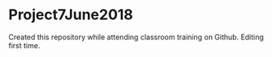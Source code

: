 # Project7June2018
Created this repository while attending classroom training on Github.
Editing first time.
